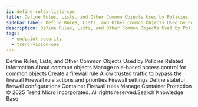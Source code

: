 ```yaml
---
id: define-rules-lists-cpo
title: Define Rules, Lists, and Other Common Objects Used by Policies
sidebar_label: Define Rules, Lists, and Other Common Objects Used by Policies
description: Define Rules, Lists, and Other Common Objects Used by Policies
tags:
  - endpoint-security
  - trend-vision-one
---
```


 Define Rules, Lists, and Other Common Objects Used by Policies Related information About common objects Manage role-based access control for common objects Create a firewall rule Allow trusted traffic to bypass the firewall Firewall rule actions and priorities Firewall settings Define stateful firewall configurations Container Firewall rules Manage Container Protection © 2025 Trend Micro Incorporated. All rights reserved.Search Knowledge Base